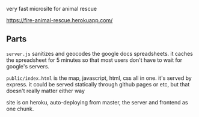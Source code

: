very fast microsite for animal rescue

https://fire-animal-rescue.herokuapp.com/

## Parts

`server.js` sanitizes and geocodes the google docs spreadsheets. it caches the
spreadsheet for 5 minutes so that most users don't have to wait for google's servers.

`public/index.html` is the map, javascript, html, css all in one. it's served
by express. it could be served statically through github pages or etc, but that
doesn't really matter either way

site is on heroku, auto-deploying from master, the server and frontend as one chunk.
